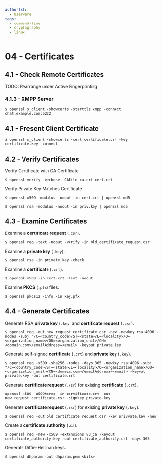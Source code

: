 ```yaml
---
author(s):
  - Userware
tags:
  - command-line
  - cryptography
  - linux
---
```

# 04 - Certificates

## 4.1 - Check Remote Certificates

TODO: Rearrange under Active Fingerprinting

### 4.1.3 - XMPP Server

```
$ openssl s_client -showcerts -starttls xmpp -connect chat.example.com:5222
```

## 4.1 - Present Client Certificate

```
$ openssl s_client -showcerts -cert certificate.crt -key certificate.key -connect
```

## 4.2 - Verify Certificates

Verify Certificate with CA Certificate  
  
```  
$ openssl verify -verbose -CAFile ca.crt cert.crt  
```  
  
Verify Private Key Matches Certificate  
  
```  
$ openssl x509 -modulus -noout -in cert.crt | openssl md5  
  
$ openssl rsa -modulus -noout -in priv.key | openssl md5  
```

## 4.3 - Examine Certificates

Examine a **certificate request** (`.csr`).
  
```
$ openssl req -text -noout -verify -in old_certificate_request.csr
```

Examine a **private key** (`.key`).
  
```
$ openssl rsa -in private.key -check
```

Examine a **certificate** (`.crt`).

```
$ openssl x509 -in cert.crt -text -noout
```

Examine **PKCS** (`.pfx`) files.
  
```  
$ openssl pkcs12 -info -in key.pfx
```

## 4.4 - Generate Certificates

Generate RSA **private key** (`.key`) and **certificate request** (`.csr`).

```
$ openssl req -out new_request_certificate.csr -new -newkey rsa:4096 -nodes -subj "/C=<country_code>/ST=<state>/L=<locality>/O=<organization_name>/OU=<organization_unit>/CN=<domain.com>/emailAddress=<email> -keyout private.key
```

Generate self-signed **certificate** (`.crt`) and **private key** (`.key`).

```
$ openssl req -x509 -sha256 -nodes -days 365 -newkey rsa:4096 -subj "/C=<country_code>/ST=<state>/L=<locality>/O=<organization_name>/OU=<organization_unit>/CN=<domain.com>/emailAddress=<email> -keyout private.key -out certificate.crt
```

Generate **certificate request** (`.csr`) for existing **certificate** (`.crt`).

```
openssl x509 -x509toreq -in certificate.crt -out new_request_certificate.csr -signkey private.key
```

Generate **certificate request** (`.csr`) for existing **private key** (`.key`).

```
$ openssl req -out old_certificate_request.csr -key privvate.key -new
```

Create a **certificate authority** (`.ca`).

```
$ openssl req -new -x509 -extensions v3_ca -keyout certificate_authority.key -out certificate_authority.crt -days 365
```

Generate Diffie-Hellman keys.

```
$ openssl dhparam -out dhparam.pem <bits>
```